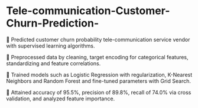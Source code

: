 # Tele-communication-Customer-Churn-Prediction-

	Predicted customer churn probability tele-communication service vendor with supervised learning algorithms.

	Preprocessed data by cleaning, target encoding for categorical features, standardizing and feature correlations.

	Trained models such as Logistic Regression with regularization, K-Nearest Neighbors and Random Forest and fine-tuned parameters with Grid Search.

	Attained accuracy of 95.5%, precision of 89.8%, recall of 74.0% via cross validation, and analyzed feature importance.

